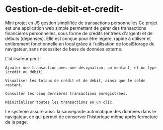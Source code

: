 # Gestion-de-debit-et-credit-
Mini projet en JS gestion simplifiée de transactions personnelles
Ce projet est une application web simple permettant de gérer des transactions financières personnelles, sous forme de crédits (entrées d'argent) et de débuts (dépenses). Elle est conçue pour être légère, rapide à utiliser et entièrement fonctionnelle en local grâce à l'utilisation de localStorage du navigateur, sans nécessiter de base de données externe.

L'utilisateur peut :

    Ajouter une transaction avec une désignation, un montant, et un type (crédit ou débit).

    Visualiser les totaux de crédit et de débit, ainsi que le solde restant.

    Consulter les cinq dernières transactions enregistrées.

    Réinitialiser toutes les transactions en un clic.

Le système assure aussi la sauvegarde automatique des données dans le navigateur, ce qui permet de conserver l’historique même après fermeture de la page.
